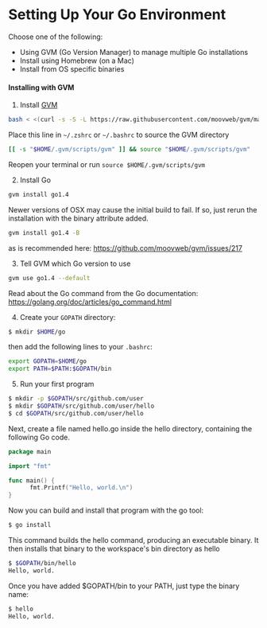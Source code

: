 # Setting Up Your Go Environment

Choose one of the following:
- Using GVM (Go Version Manager) to manage multiple Go installations
- Install using Homebrew (on a Mac)
- Install from OS specific binaries


#### Installing with GVM
  1. Install [GVM](https://github.com/moovweb/gvm)

  ```bash
  bash < <(curl -s -S -L https://raw.githubusercontent.com/moovweb/gvm/master/binscripts/gvm-installer)
  ```

  Place this line in `~/.zshrc` or `~/.bashrc` to source the GVM directory
  ```bash
  [[ -s "$HOME/.gvm/scripts/gvm" ]] && source "$HOME/.gvm/scripts/gvm"
  ```

  Reopen your terminal or run `source $HOME/.gvm/scripts/gvm`

  2. Install Go

  ```bash
  gvm install go1.4
  ```

  Newer versions of OSX may cause the initial build to fail. If so, just rerun the installation with the binary attribute added.

  ```bash
  gvm install go1.4 -B
  ```

  as is recommended here:
  https://github.com/moovweb/gvm/issues/217


  3. Tell GVM which Go version to use

  ```bash
  gvm use go1.4 --default
  ```

  Read about the Go command from the Go documentation: https://golang.org/doc/articles/go_command.html

  4. Create your `GOPATH` directory:

  ```bash
  $ mkdir $HOME/go
  ```

  then add the following lines to your `.bashrc`:

  ```bash
  export GOPATH=$HOME/go
  export PATH=$PATH:$GOPATH/bin
  ```

  5. Run your first program

  ```bash
  $ mkdir -p $GOPATH/src/github.com/user
  $ mkdir $GOPATH/src/github.com/user/hello
  $ cd $GOPATH/src/github.com/user/hello
  ```

  Next, create a file named hello.go inside the hello directory, containing the following Go code.

  ```go
  package main

  import "fmt"

  func main() {
        fmt.Printf("Hello, world.\n")
  }
  ```

  Now you can build and install that program with the go tool:

  ```bash
  $ go install
  ```

  This command builds the hello command, producing an executable binary. It then installs that binary to the workspace's bin directory as hello

  ```bash
  $ $GOPATH/bin/hello
  Hello, world.
  ```

  Once you have added $GOPATH/bin to your PATH, just type the binary name:
  ```bash
  $ hello
  Hello, world.
  ```
